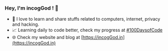### Hey, I'm incogGod ! 👋

- 👾 I love to learn and share stuffs related to computers, internet, privacy and hacking.
- 📈 Learning daily to code better, check my progress at [#100DaysofCode](https://github.com/incogGod/100-days-of-code)
- 🌐 Check my website and blog at [https://incogGod.in](https://incogGod.in)
<!--

- 📫 Feel free to connect with me on my other [online profiles.](https://linktr.ee/) 
-->
